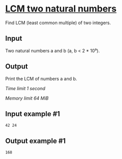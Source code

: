 # [LCM two natural numbers](https://www.e-olymp.com/en/problems/1602)

Find LCM (least common multiple) of two integers.

## Input

Two natural numbers a and b (a, b < 2 * 10⁹).

## Output

Print the LCM of numbers a and b.


*Time limit 1 second*

*Memory limit 64 MiB*


## Input example #1

```
42 24
```

## Output example #1

```
168
```
